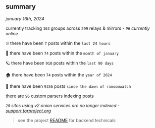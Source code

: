 
## summary
_january 16th, 2024_

currently tracking `163` groups across `299` relays & mirrors - _`96` currently online_

⏲ there have been `7` posts within the `last 24 hours`

🦈 there have been `74` posts within the `month of january`

🪐 there have been `910` posts within the `last 90 days`

🏚 there have been `74` posts within the `year of 2024`

🦕 there have been `9356` posts `since the dawn of ransomwatch`

there are `96` custom parsers indexing posts

_`20` sites using v2 onion services are no longer indexed - [support.torproject.org](https://support.torproject.org/onionservices/v2-deprecation/)_

> see the project [README](https://github.com/joshhighet/ransomwatch#ransomwatch--) for backend technicals
